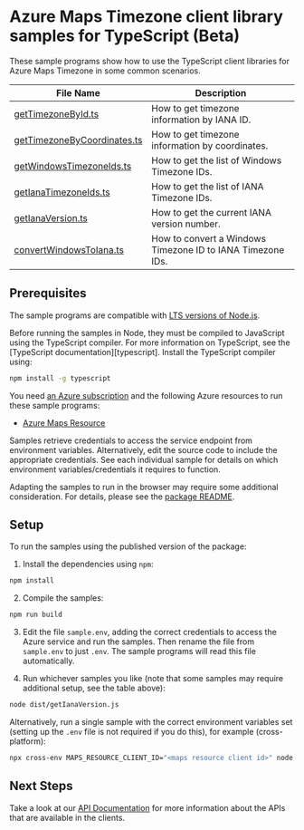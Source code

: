 # Azure Maps Timezone client library samples for TypeScript (Beta)

These sample programs show how to use the TypeScript client libraries for Azure Maps Timezone in some common scenarios.

| **File Name**                                           | **Description**                                            |
|---------------------------------------------------------|------------------------------------------------------------|
| [getTimezoneById.ts][gettimezonebyid]                   | How to get timezone information by IANA ID.                |
| [getTimezoneByCoordinates.ts][gettimezonebycoordinates] | How to get timezone information by coordinates.            |
| [getWindowsTimezoneIds.ts][getwindowstimezoneids]       | How to get the list of Windows Timezone IDs.               |
| [getIanaTimezoneIds.ts][getianatimezoneids]             | How to get the list of IANA Timezone IDs.                  |
| [getIanaVersion.ts][getianaversion]                     | How to get the current IANA version number.                |
| [convertWindowsToIana.ts][convertwindowstoiana]         | How to convert a Windows Timezone ID to IANA Timezone IDs. |

## Prerequisites

The sample programs are compatible with [LTS versions of Node.js](https://github.com/nodejs/release#release-schedule).

Before running the samples in Node, they must be compiled to JavaScript using the TypeScript compiler. For more information on TypeScript, see the [TypeScript documentation][typescript]. Install the TypeScript compiler using:

```bash
npm install -g typescript
```

You need [an Azure subscription][freesub] and the following Azure resources to run these sample programs:

- [Azure Maps Resource][createinstance_azuremapsresource]

Samples retrieve credentials to access the service endpoint from environment variables. Alternatively, edit the source code to include the appropriate credentials. See each individual sample for details on which environment variables/credentials it requires to function.

Adapting the samples to run in the browser may require some additional consideration. For details, please see the [package README][package].

## Setup

To run the samples using the published version of the package:

1. Install the dependencies using `npm`:

```bash
npm install
```

2. Compile the samples:

```bash
npm run build
```

3. Edit the file `sample.env`, adding the correct credentials to access the Azure service and run the samples. Then rename the file from `sample.env` to just `.env`. The sample programs will read this file automatically.

4. Run whichever samples you like (note that some samples may require additional setup, see the table above):

```bash
node dist/getIanaVersion.js
```

Alternatively, run a single sample with the correct environment variables set (setting up the `.env` file is not required if you do this), for example (cross-platform):

```bash
npx cross-env MAPS_RESOURCE_CLIENT_ID="<maps resource client id>" node dist/getIanaVersion.js
```

## Next Steps

Take a look at our [API Documentation][apiref] for more information about the APIs that are available in the clients.

[getTimezoneById]: https://github.com/Azure/azure-sdk-for-js/blob/main/sdk/maps/maps-timezone-rest/samples/v1-beta/typescript/getTimezoneById.ts
[getTimezoneByCoordinates]: https://github.com/Azure/azure-sdk-for-js/blob/main/sdk/maps/maps-timezone-rest/samples/v1-beta/typescript/getTimezoneByCoordinates.ts
[getWindowsTimezoneIds]: https://github.com/Azure/azure-sdk-for-js/blob/main/sdk/maps/maps-timezone-rest/samples/v1-beta/typescript/getWindowsTimezoneIds.ts
[getIanaTimezoneIds]: https://github.com/Azure/azure-sdk-for-js/blob/main/sdk/maps/maps-timezone-rest/samples/v1-beta/typescript/getIanaTimezoneIds.ts
[getIanaVersion]: https://github.com/Azure/azure-sdk-for-js/blob/main/sdk/maps/maps-timezone-rest/samples/v1-beta/typescript/getIanaVersion.ts
[convertWindowsToIana]: https://github.com/Azure/azure-sdk-for-js/blob/main/sdk/maps/maps-timezone-rest/samples/v1-beta/typescript/convertWindowsToIana.ts
[apiref]: https://docs.microsoft.com/javascript/api/@azure-rest/maps-timezone
[freesub]: https://azure.microsoft.com/free/
[createinstance_azuremapsresource]: https://docs.microsoft.com/azure/azure-maps/how-to-create-template
[package]: https://github.com/Azure/azure-sdk-for-js/tree/main/sdk/maps/maps-timezone-rest/README.md
